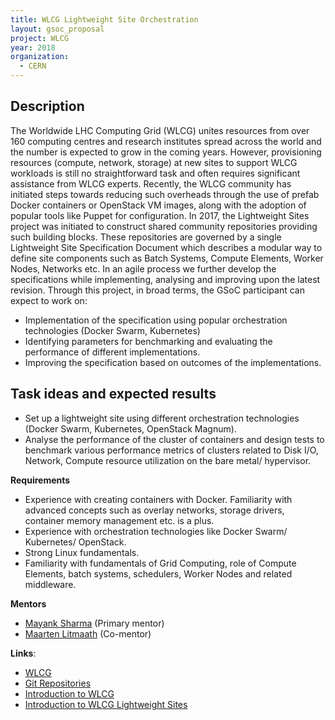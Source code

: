 ```yaml
---
title: WLCG Lightweight Site Orchestration
layout: gsoc_proposal
project: WLCG
year: 2018
organization:
  - CERN
---
```


## Description

The Worldwide LHC Computing Grid (WLCG) unites resources from over 160 computing centres and research institutes spread across the world and the number is expected to grow in the coming years. However, provisioning resources (compute, network, storage) at new sites to support WLCG workloads is still no straightforward task and often requires significant assistance from WLCG experts. Recently, the WLCG community has initiated steps towards reducing such overheads through the use of prefab Docker containers or OpenStack VM images, along with the adoption of popular tools like Puppet for configuration. In 2017, the Lightweight Sites project was initiated to construct shared community repositories providing such building blocks. These repositories are governed by a single Lightweight Site Specification Document which describes a modular way to define site components such as Batch Systems, Compute Elements, Worker Nodes, Networks etc. In an agile process we further develop the specifications while implementing, analysing and improving upon the latest revision. Through this project, in broad terms, the GSoC participant can expect to work on: 
- Implementation of the specification using popular orchestration technologies (Docker Swarm, Kubernetes)
- Identifying parameters for benchmarking and evaluating the performance of different implementations. 
- Improving the specification based on outcomes of the implementations.


## Task ideas and expected results

* Set up a lightweight site using different orchestration technologies (Docker Swarm, Kubernetes, OpenStack Magnum). 
* Analyse the performance of the cluster of containers and design tests to benchmark various performance metrics of clusters related to Disk I/O, Network, Compute resource utilization on the bare metal/ hypervisor. 



**Requirements**

* Experience with creating containers with Docker. Familiarity with advanced concepts such as overlay networks, storage drivers, container memory management etc. is a plus.
* Experience with orchestration technologies like Docker Swarm/ Kubernetes/ OpenStack.
* Strong Linux fundamentals.
* Familiarity with fundamentals of Grid Computing, role of Compute Elements, batch systems, schedulers, Worker Nodes and related middleware.


**Mentors**
* [Mayank Sharma](mailto:mayank.sharma@cern.ch?subject=GSoC-LWSite) (Primary mentor)
* [Maarten Litmaath](mailto:maarten.litmaath@cern.ch?subject=GSoC-LWSite) (Co-mentor)



**Links**:
* [WLCG](http://wlcg.web.cern.ch)
* [Git Repositories](https://github.com/WLCG-Lightweight-Sites)
* [Introduction to WLCG](http://litmaath.web.cern.ch/litmaath/grids-intro/wlcg-intro-180130-long.pdf)
* [Introduction to WLCG Lightweight Sites](https://indico.jinr.ru/contributionDisplay.py?contribId=219&confId=151)
